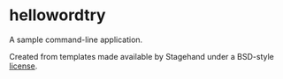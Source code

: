 # hellowordtry

A sample command-line application.

Created from templates made available by Stagehand under a BSD-style
[license](https://github.com/dart-lang/stagehand/blob/master/LICENSE).
